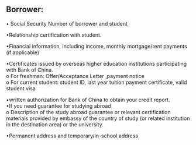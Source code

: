  
 ## Borrower:
 • Social Security Number of borrower and student  

 •Relationship certification with student.  

 •Financial information, including income, monthly mortgage/rent payments (if applicable)  

 •Certificates issued by overseas higher education institutions participating with Bank of China.  
o	For freshman: Offer/Acceptance Letter ,payment notice  
o	For current student: student ID, last year tuition payment certificate, valid student visa

•written authorization for Bank of China to obtain your credit report.  
 •If you need guarantee for studying abroad  
o	Description of the study abroad guarantee or relevant certification materials provided by embassy of the country of study (or related institution in the destination area) or the university.  

•Permanent address and temporary/in-school address  